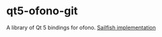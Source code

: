 # qt5-ofono-git
A library of Qt 5 bindings for ofono. [Sailfish implementation](https://github.com/TelepathyIM/telepathy-qt/wiki/Connection-Managers#fragmentation-story-s01e03)
